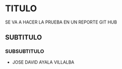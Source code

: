 # TITULO
SE VA A HACER LA PRUEBA EN UN REPORTE GIT HUB
## SUBTITULO
### SUBSUBTITULO
- JOSE DAVID AYALA VILLALBA
